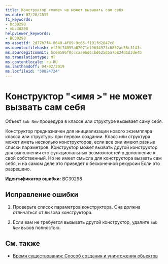 ```yaml
---
title: Конструктор <name> не может вызывать сам себя
ms.date: 07/20/2015
f1_keywords:
- bc30298
- vbc30298
helpviewer_keywords:
- BC30298
ms.assetid: 2d77b7f4-0640-4f89-9c65-f101fd2847c0
ms.openlocfilehash: ef20f74055a07071ef9634973c6852ac58c3143c
ms.sourcegitcommit: bce0586f0cccaae6d6cbd625d5a7b824d1d3de4b
ms.translationtype: MT
ms.contentlocale: ru-RU
ms.lasthandoff: 04/02/2019
ms.locfileid: "58824724"
---
```

# <a name="constructor-name-cannot-call-itself"></a>Конструктор "\<имя >" не может вызвать сам себя
Объект `Sub New` процедура в классе или структуре вызывает саму себя.  
  
 Конструктор предназначен для инициализации нового экземпляра класса или структуры при первом создании. Класс или структура может иметь несколько конструкторов, если все они имеют разные списки параметров. Конструктор может вызвать другой конструктор для выполнения его функциональных возможностей в дополнение к свой собственный. Но не имеет смысла для конструктора вызвать сам себя, и на самом деле это приведет к бесконечной рекурсии Если это разрешено.  
  
 **Идентификатор ошибки:** BC30298  
  
## <a name="to-correct-this-error"></a>Исправление ошибки  
  
1.  Проверьте список параметров конструктора. Она должна отличаться от вызова конструктора.  
  
2.  Если вам не требуется вызывать другой конструктор, удалите `Sub New` вызов полностью.  
  
## <a name="see-also"></a>См. также

- [Время существования: Способ создания и уничтожения объектов](../../../visual-basic/programming-guide/language-features/objects-and-classes/object-lifetime-how-objects-are-created-and-destroyed.md)
